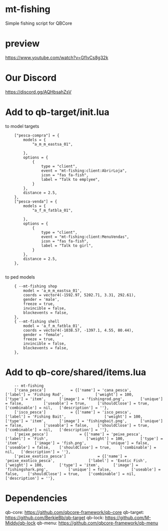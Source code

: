 # mt-fishing
Simple fishing script for QBCore

# preview
https://www.youtube.com/watch?v=GfIvCs8g32k

# Our Discord
https://discord.gg/AQHbsahZsV

# Add to qb-target/init.lua
to model targets
```
    ["pesca-compra"] = {
        models = {
            "a_m_m_eastsa_01",

        },
        options = {
            {
                type = "client",
                event = "mt-fishing:client:AbrirLoja",
                icon = "fas fa-fish", 
                label = "Talk to emplyee",
            }
        },
        distance = 2.5,
    },
    ["pesca-venda"] = {
        models = {
            "a_f_m_fatbla_01",

        },
        options = {
            {
                type = "client",
                event = "mt-fishing:client:MenuVendas",
                icon = "fas fa-fish", 
                label = "Talk to girl",
            }
        },
        distance = 2.5,
    },
    
 ```
    
to ped models
```
    { --mt-fishing shop
        model = 'a_m_m_eastsa_01',
        coords = vector4(-1592.97, 5202.71, 3.31, 292.61),
        gender = 'male',
        freeze = true,
        invincible = false,
        blockevents = false,
    },
    { --mt-fishing shell
        model = 'a_f_m_fatbla_01',
        coords = vector4(-1038.57, -1397.1, 4.55, 80.44),
        gender = 'female',
        freeze = true,
        invincible = false,
        blockevents = false,
    },
```

# Add to qb-core/shared/items.lua

```
	-- mt-fishing
	['cana_pesca'] 			 = {['name'] = 'cana_pesca', 				['label'] = 'Fishing Rod', 				['weight'] = 100, 		['type'] = 'item', 		['image'] = 'fishingrod.png', 		['unique'] = false, 		['useable'] = true, 	['shouldClose'] = true,	   ['combinable'] = nil,   ['description'] = ''},
	['isco_pesca'] 			 = {['name'] = 'isco_pesca', 				['label'] = 'Fishing Bait', 				['weight'] = 100, 		['type'] = 'item', 		['image'] = 'fishingbait.png', 		['unique'] = false, 		['useable'] = false, 	['shouldClose'] = true,	   ['combinable'] = nil,   ['description'] = ''},
	['peixe_pesca'] 			 = {['name'] = 'peixe_pesca', 				['label'] = 'Fish', 				['weight'] = 100, 		['type'] = 'item', 		['image'] = 'fish.png', 		['unique'] = false, 		['useable'] = false, 	['shouldClose'] = true,	   ['combinable'] = nil,   ['description'] = ''},
	['peixe_exotico_pesca'] 			 = {['name'] = 'peixe_exotico_pesca', 				['label'] = 'Exotic Fish', 				['weight'] = 100, 		['type'] = 'item', 		['image'] = 'fishingshark.png', 		['unique'] = false, 		['useable'] = false, 	['shouldClose'] = true,	   ['combinable'] = nil,   ['description'] = ''},
```

# Dependencies
qb-core: https://github.com/qbcore-framework/qb-core 
qb-target: https://github.com/BerkieBb/qb-target 
qb-lock: https://github.com/M-Middy/qb-lock 
qb-menu: https://github.com/qbcore-framework/qb-menu
